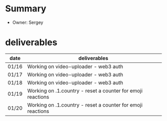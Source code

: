 # Summary
* Owner: Sergey

# deliverables
| date  | deliverables |
|--- | ---|
| 01/16  | Working on video-uploader - web3 auth |
| 01/17  | Working on video-uploader - web3 auth |
| 01/18  | Working on video-uploader - web3 auth |
| 01/19  | Working on .1.country - reset a counter for emoji reactions |
| 01/20  | Working on .1.country - reset a counter for emoji reactions |

